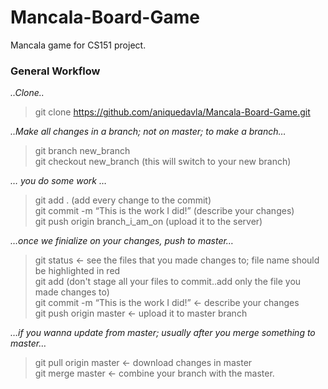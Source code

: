 # Mancala-Board-Game
Mancala game for CS151 project.
### General Workflow 

*..Clone..*
> git clone https://github.com/aniquedavla/Mancala-Board-Game.git

*..Make all changes in a branch; not on master; to make a branch…*
> git branch new_branch <br/>
> git checkout new_branch (this will switch to your new branch)

*… you do some work …*
> git add . (add every change to the commit) <br/>
> git commit -m “This is the work I did!” (describe your changes)<br/>
> git push origin branch_i_am_on (upload it to the server)<br/>

*…once we finialize on your changes, push to master…*
> git status <- see the files that you made changes to; file name should be highlighted in red <br/>
> git add <file name that you made changes to> (don't stage all your files to commit..add only the file you made changes to)</br>
> git commit -m “This is the work I did!” <- describe your changes<br/>
> git push origin master <- upload it to master branch<br/>

*…if you wanna update from master; usually after you merge something to master…*
> git pull origin master <- download changes in master<br/>
> git merge master <- combine your branch with the master.<br/>
